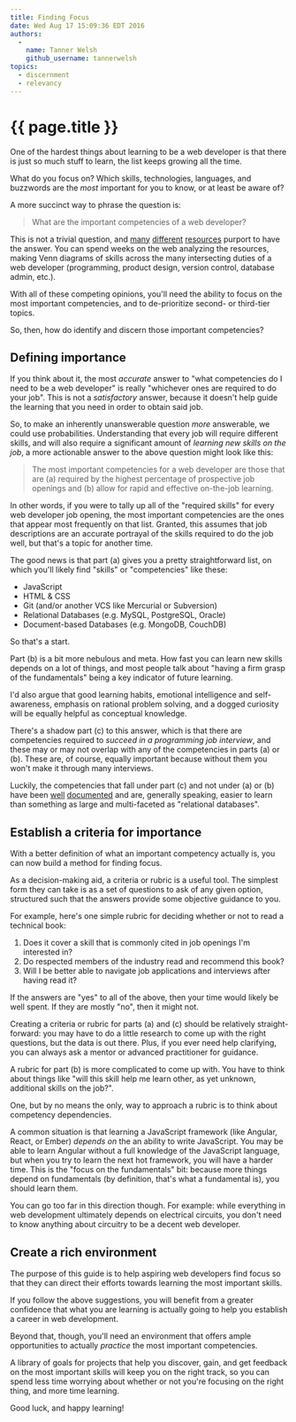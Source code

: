 ```yaml
---
title: Finding Focus
date: Wed Aug 17 15:09:36 EDT 2016
authors:
  -
    name: Tanner Welsh
    github_username: tannerwelsh
topics:
  - discernment
  - relevancy
---
```


# {{ page.title }}

One of the hardest things about learning to be a web developer is that there is just so much stuff to learn, the list keeps growing all the time.

What do you focus on? Which skills, technologies, languages, and buzzwords are the _most_ important for you to know, or at least be aware of?

A more succinct way to phrase the question is:

> What are the important competencies of a web developer?

This is not a trivial question, and [many][mdn-guide] [different][bento] [resources][js-is-sexy] purport to have the answer. You can spend weeks on the web analyzing the resources, making Venn diagrams of skills across the many intersecting duties of a web developer (programming, product design, version control, database admin, etc.).

With all of these competing opinions, you'll need the ability to focus on the most important competencies, and to de-prioritize second- or third-tier topics.

So, then, how do identify and discern those important competencies?

## Defining importance

If you think about it, the most _accurate_ answer to "what competencies do I need to be a web developer" is really "whichever ones are required to do your job". This is not a _satisfactory_ answer, because it doesn't help guide the learning that you need in order to obtain said job.

So, to make an inherently unanswerable question _more_ answerable, we could use probabilities. Understanding that every job will require different skills, and will also require a significant amount of _learning new skills on the job_, a more actionable answer to the above question might look like this:

> The most important competencies for a web developer are those that are (a) required by the highest percentage of prospective job openings and (b) allow for rapid and effective on-the-job learning.

In other words, if you were to tally up all of the "required skills" for every web developer job opening, the most important competencies are the ones that appear most frequently on that list. Granted, this assumes that job descriptions are an accurate portrayal of the skills required to do the job well, but that's a topic for another time.

The good news is that part (a) gives you a pretty straightforward list, on which you'll likely find "skills" or "competencies" like these:

- JavaScript
- HTML & CSS
- Git (and/or another VCS like Mercurial or Subversion)
- Relational Databases (e.g. MySQL, PostgreSQL, Oracle)
- Document-based Databases (e.g. MongoDB, CouchDB)

So that's a start.

Part (b) is a bit more nebulous and meta. How fast you can learn new skills depends on a lot of things, and most people talk about "having a firm grasp of the fundamentals" being a key indicator of future learning.

I'd also argue that good learning habits, emotional intelligence and self-awareness, emphasis on rational problem solving, and a dogged curiosity will be equally helpful as conceptual knowledge.

There's a shadow part (c) to this answer, which is that there are competencies required to _succeed in a programming job interview_, and these may or may not overlap with any of the competencies in parts (a) or (b). These are, of course, equally important because without them you won't make it through many interviews.

Luckily, the competencies that fall under part (c) and not under (a) or (b) have been [well][coding-interview-book] [documented][quora-coding-interview-questions] and are, generally speaking, easier to learn than something as large and multi-faceted as "relational databases".

## Establish a criteria for importance

With a better definition of what an important competency actually is, you can now build a method for finding focus.

As a decision-making aid, a criteria or rubric is a useful tool. The simplest form they can take is as a set of questions to ask of any given option, structured such that the answers provide some objective guidance to you.

For example, here's one simple rubric for deciding whether or not to read a technical book:

1. Does it cover a skill that is commonly cited in job openings I'm interested in?
1. Do respected members of the industry read and recommend this book?
1. Will I be better able to navigate job applications and interviews after having read it?

If the answers are "yes" to all of the above, then your time would likely be well spent. If they are mostly "no", then it might not.

Creating a criteria or rubric for parts (a) and (c) should be relatively straight-forward: you may have to do a little research to come up with the right questions, but the data is out there. Plus, if you ever need help clarifying, you can always ask a mentor or advanced practitioner for guidance.

A rubric for part (b) is more complicated to come up with. You have to think about things like "will this skill help me learn other, as yet unknown, additional skills on the job?".

One, but by no means the only, way to approach a rubric is to think about competency dependencies.

A common situation is that learning a JavaScript framework (like Angular, React, or Ember) _depends on_ the an ability to write JavaScript. You may be able to learn Angular without a full knowledge of the JavaScript language, but when you try to learn the next hot framework, you will have a harder time. This is the "focus on the fundamentals" bit: because more things depend on fundamentals (by definition, that's what a fundamental is), you should learn them.

You can go too far in this direction though. For example: while everything in web development ultimately depends on electrical circuits, you don't need to know anything about circuitry to be a decent web developer.

## Create a rich environment

The purpose of this guide is to help aspiring web developers find focus so that they can direct their efforts towards learning the most important skills.

If you follow the above suggestions, you will benefit from a greater confidence that what you are learning is actually going to help you establish a career in web development.

Beyond that, though, you'll need an environment that offers ample opportunities to actually _practice_ the most important competencies.

A library of goals for projects that help you discover, gain, and get feedback on the most important skills will keep you on the right track, so you can spend less time worrying about whether or not you're focusing on the right thing, and more time learning.

Good luck, and happy learning!

[mdn-guide]: https://developer.mozilla.org/en-US/Learn
[bento]: https://bento.io/
[js-is-sexy]: http://javascriptissexy.com/how-to-learn-javascript-properly

[coding-interview-book]: https://www.amazon.com/Cracking-Coding-Interview-Programming-Questions/dp/098478280X
[quora-coding-interview-questions]: https://www.quora.com/topic/Programming-Interview-Questions
